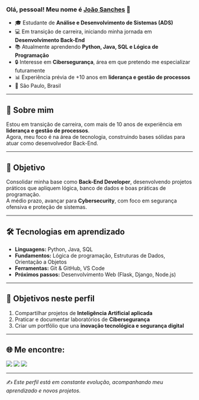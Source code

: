 ### Olá, pessoal! Meu nome é [João Sanches](https://www.linkedin.com/in/jo%C3%A3o-sanches-339219237/) 👋  

- 🎓 Estudante de **Análise e Desenvolvimento de Sistemas (ADS)**  
- 💻 Em transição de carreira, iniciando minha jornada em **Desenvolvimento Back-End**  
- 📚 Atualmente aprendendo **Python, Java, SQL e Lógica de Programação**
- 🔒 Interesse em **Cibersegurança**, área em que pretendo me especializar futuramente 
- 📊 Experiência prévia de +10 anos em **liderança e gestão de processos**  
- 📍 São Paulo, Brasil  

---

## 📖 Sobre mim
Estou em transição de carreira, com mais de 10 anos de experiência em **liderança e gestão de processos**.  
Agora, meu foco é na área de tecnologia, construindo bases sólidas para atuar como desenvolvedor Back-End.

---

## 🚀 Objetivo
Consolidar minha base como **Back-End Developer**, desenvolvendo projetos práticos que apliquem lógica, banco de dados e boas práticas de programação.  
A médio prazo, avançar para **Cybersecurity**, com foco em segurança ofensiva e proteção de sistemas.  

---

## 🛠️ Tecnologias em aprendizado
- **Linguagens:** Python, Java, SQL  
- **Fundamentos:** Lógica de programação, Estruturas de Dados, Orientação a Objetos  
- **Ferramentas:** Git & GitHub, VS Code  
- **Próximos passos:** Desenvolvimento Web (Flask, Django, Node.js)  

---

## 📌 Objetivos neste perfil  
1. Compartilhar projetos de **Inteligência Artificial aplicada**  
2. Praticar e documentar laboratórios de **Cibersegurança**  
3. Criar um portfólio que una **inovação tecnológica e segurança digital**  

---

## 🌐 Me encontre:

<a href="https://www.instagram.com/joao.rsanchess/"><img src="https://img.shields.io/badge/Instagram-%2312100E.svg?&style=for-the-badge&logo=instagram&logoColor=white&color=black" /></a>
<a href="https://x.com/joaorsanchess"><img src="https://img.shields.io/badge/X-%2312100E.svg?&style=for-the-badge&logo=x&logoColor=white&color=black" /></a>
<a href="https://www.linkedin.com/in/jo%C3%A3o-sanches-339219237/"><img src="https://img.shields.io/badge/LinkedIn-%2312100E.svg?&style=for-the-badge&logo=linkedin&logoColor=white&color=black" /></a>
</p>

---
✍️ *Este perfil está em constante evolução, acompanhando meu aprendizado e novos projetos.*
